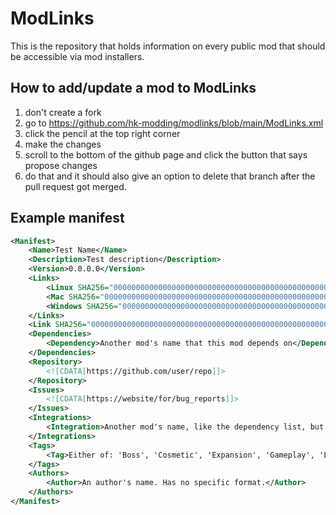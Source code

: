 # ModLinks

This is the repository that holds information on every public mod that should be accessible via mod installers.

## How to add/update a mod to ModLinks

1. don't create a fork
1. go to https://github.com/hk-modding/modlinks/blob/main/ModLinks.xml
1. click the pencil at the top right corner
1. make the changes
1. scroll to the bottom of the github page and click the button that says propose changes
1. do that and it should also give an option to delete that branch after the pull request got merged.

## Example manifest

```xml
<Manifest>
    <Name>Test Name</Name>
    <Description>Test description</Description>
    <Version>0.0.0.0</Version>
    <Links>
        <Linux SHA256="0000000000000000000000000000000000000000000000000000000000000000"><![CDATA[https://linux.link]]></Linux>
        <Mac SHA256="0000000000000000000000000000000000000000000000000000000000000000"><![CDATA[https://mac.link]]></Mac>
        <Windows SHA256="0000000000000000000000000000000000000000000000000000000000000000"><![CDATA[https://windows.link]]></Windows>
    </Links>
    <Link SHA256="0000000000000000000000000000000000000000000000000000000000000000"><![CDATA[https://multiplatform.link]]></Link>
    <Dependencies>
        <Dependency>Another mod's name that this mod depends on</Dependency>
    </Dependencies>
    <Repository>
        <![CDATA[https://github.com/user/repo]]>
    </Repository>
    <Issues>
        <![CDATA[https://website/for/bug_reports]]>
    </Issues>
    <Integrations>
        <Integration>Another mod's name, like the dependency list, but not a hard dependency, but extra stuff when it is installed alongside</Integration>
    </Integrations>
    <Tags>
        <Tag>Either of: 'Boss', 'Cosmetic', 'Expansion', 'Gameplay', 'Library', 'Utility'</Tag>
    </Tags>
    <Authors>
        <Author>An author's name. Has no specific format.</Author>
    </Authors>
</Manifest>
```
